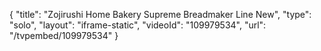 {
    "title": "Zojirushi Home Bakery Supreme Breadmaker Line New",
    "type": "solo",
    "layout": "iframe-static",
    "videoId": "109979534",
    "url": "\/tvpembed\/109979534"
}